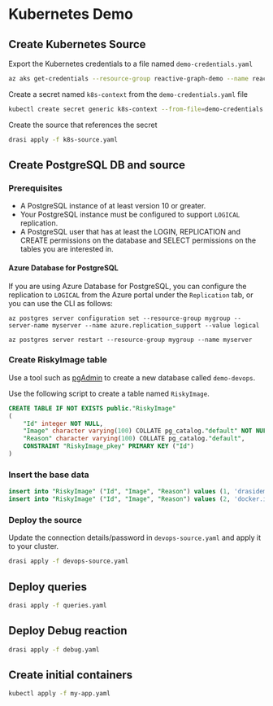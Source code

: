 # Kubernetes Demo

## Create Kubernetes Source

Export the Kubernetes credentials to a file named `demo-credentials.yaml`

```bash
az aks get-credentials --resource-group reactive-graph-demo --name reactive-graph-demo --file demo-credentials.yaml
```

Create a secret named `k8s-context` from the `demo-credentials.yaml` file

```bash
kubectl create secret generic k8s-context --from-file=demo-credentials.yaml
```

Create the source that references the secret

```bash
drasi apply -f k8s-source.yaml
```

## Create PostgreSQL DB and source

### Prerequisites

- A PostgreSQL instance of at least version 10 or greater.
- Your PostgreSQL instance must be configured to support `LOGICAL` replication.
- A PostgreSQL user that has at least the LOGIN, REPLICATION and CREATE permissions on the database and SELECT permissions on the tables you are interested in.

#### Azure Database for PostgreSQL

If you are using Azure Database for PostgreSQL, you can configure the replication to `LOGICAL` from the Azure portal under the `Replication` tab, or you can use the CLI as follows:

```azurecli
az postgres server configuration set --resource-group mygroup --server-name myserver --name azure.replication_support --value logical

az postgres server restart --resource-group mygroup --name myserver
```

### Create RiskyImage table

Use a tool such as [pgAdmin](https://www.pgadmin.org/) to create a new database called `demo-devops`.

Use the following script to create a table named `RiskyImage`.

```sql
CREATE TABLE IF NOT EXISTS public."RiskyImage"
(
    "Id" integer NOT NULL,
    "Image" character varying(100) COLLATE pg_catalog."default" NOT NULL,
    "Reason" character varying(100) COLLATE pg_catalog."default",
    CONSTRAINT "RiskyImage_pkey" PRIMARY KEY ("Id")
)
```

### Insert the base data

```sql
insert into "RiskyImage" ("Id", "Image", "Reason") values (1, 'drasidemo.azurecr.io/my-app:0.1', 'Security Risk')
insert into "RiskyImage" ("Id", "Image", "Reason") values (2, 'docker.io/library/redis:6.2.3-alpine', 'Compliance Issue')
```

### Deploy the source

Update the connection details/password in `devops-source.yaml` and apply it to your cluster.

```bash
drasi apply -f devops-source.yaml
```

## Deploy queries

```bash
drasi apply -f queries.yaml
```

## Deploy Debug reaction

```bash
drasi apply -f debug.yaml
```

## Create initial containers

```bash
kubectl apply -f my-app.yaml
```
